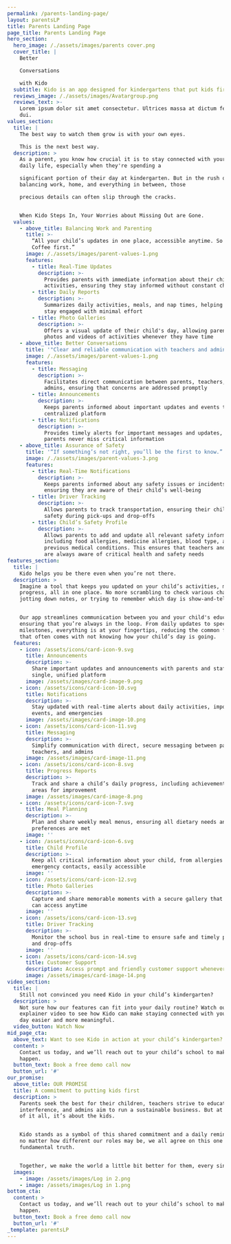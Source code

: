 ```yaml
---
permalink: /parents-landing-page/
layout: parentsLP
title: Parents Landing Page
page_title: Parents Landing Page
hero_section:
  hero_image: /./assets/images/parents cover.png
  cover_title: |
    Better 

    Conversations 

    with Kido
  subtitle: Kido is an app designed for kindergartens that put kids first
  reviews_image: /./assets/images/Avatargroup.png
  reviews_text: >-
    Lorem ipsum dolor sit amet consectetur. Ultrices massa at dictum feugiat
    dui.
values_section:
  title: |
    The best way to watch them grow is with your own eyes.

    This is the next best way.
  description: >
    As a parent, you know how crucial it is to stay connected with your child's
    daily life, especially when they're spending a

    significant portion of their day at kindergarten. But in the rush of
    balancing work, home, and everything in between, those

    precious details can often slip through the cracks.


    When Kido Steps In, Your Worries about Missing Out are Gone.
  values:
    - above_title: Balancing Work and Parenting
      title: >-
        “All your child’s updates in one place, accessible anytime. So have that
        Coffee first.”
      image: /./assets/images/parent-values-1.png
      features:
        - title: Real-Time Updates
          description: >-
            Provides parents with immediate information about their child’s
            activities, ensuring they stay informed without constant checking
        - title: Daily Reports
          description: >-
            Summarizes daily activities, meals, and nap times, helping parents
            stay engaged with minimal effort
        - title: Photo Galleries
          description: >-
            Offers a visual update of their child's day, allowing parents to see
            photos and videos of activities whenever they have time
    - above_title: Better Conversations
      title: '"Clear and reliable communication with teachers and administration.“'
      image: /./assets/images/parent-values-1.png
      features:
        - title: Messaging
          description: >-
            Facilitates direct communication between parents, teachers, and
            admins, ensuring that concerns are addressed promptly
        - title: Announcements
          description: >-
            Keeps parents informed about important updates and events through a
            centralized platform
        - title: Notifications
          description: >-
            Provides timely alerts for important messages and updates, ensuring
            parents never miss critical information
    - above_title: Assurance of Safety
      title: '“If something’s not right, you’ll be the first to know.”'
      image: /./assets/images/parent-values-3.png
      features:
        - title: Real-Time Notifications
          description: >-
            Keeps parents informed about any safety issues or incidents,
            ensuring they are aware of their child’s well-being
        - title: Driver Tracking
          description: >-
            Allows parents to track transportation, ensuring their child’s
            safety during pick-ups and drop-offs
        - title: Child’s Safety Profile
          description: >-
            Allows parents to add and update all relevant safety information,
            including food allergies, medicine allergies, blood type, and
            previous medical conditions. This ensures that teachers and staff
            are always aware of critical health and safety needs
features_section:
  title: |
    Kido helps you be there even when you’re not there.
  description: >
    Imagine a tool that keeps you updated on your child’s activities, meals, and
    progress, all in one place. No more scrambling to check various chat groups,
    jotting down notes, or trying to remember which day is show-and-tell.


    Our app streamlines communication between you and your child's educators,
    ensuring that you’re always in the loop. From daily updates to special
    milestones, everything is at your fingertips, reducing the common feeling
    that often comes with not knowing how your child’s day is going.
  features:
    - icon: /assets/icons/card-icon-9.svg
      title: Announcements
      description: >-
        Share important updates and announcements with parents and staff in a
        single, unified platform
      image: /assets/images/card-image-9.png
    - icon: /assets/icons/card-icon-10.svg
      title: Notifications
      description: >-
        Stay updated with real-time alerts about daily activities, important
        events, and emergencies
      image: /assets/images/card-image-10.png
    - icon: /assets/icons/card-icon-11.svg
      title: Messaging
      description: >-
        Simplify communication with direct, secure messaging between parents,
        teachers, and admins
      image: /assets/images/card-image-11.png
    - icon: /assets/icons/card-icon-8.svg
      title: Progress Reports
      description: >-
        Track and share a child’s daily progress, including achievements and
        areas for improvement
      image: /assets/images/card-image-8.png
    - icon: /assets/icons/card-icon-7.svg
      title: Meal Planning
      description: >-
        Plan and share weekly meal menus, ensuring all dietary needs and
        preferences are met
      image: ''
    - icon: /assets/icons/card-icon-6.svg
      title: Child Profile
      description: >-
        Keep all critical information about your child, from allergies to
        emergency contacts, easily accessible
      image: ''
    - icon: /assets/icons/card-icon-12.svg
      title: Photo Galleries
      description: >-
        Capture and share memorable moments with a secure gallery that parents
        can access anytime
      image: ''
    - icon: /assets/icons/card-icon-13.svg
      title: Driver Tracking
      description: >-
        Monitor the school bus in real-time to ensure safe and timely pick-ups
        and drop-offs
      image: ''
    - icon: /assets/icons/card-icon-14.svg
      title: Customer Support
      description: Access prompt and friendly customer support whenever you need assistance
      image: /assets/images/card-image-14.png
video_section:
  title: |
    Still not convinced you need Kido in your child’s kindergarten?
  description: >
    Not sure how our features can fit into your daily routine? Watch our short
    explainer video to see how Kido can make staying connected with your child’s
    day easier and more meaningful.
  video_button: Watch Now
mid_page_cta:
  above_text: Want to see Kido in action at your child’s kindergarten?
  content: >
    Contact us today, and we’ll reach out to your child’s school to make it
    happen.
  button_text: Book a free demo call now
  button_url: '#'
our_promise:
  above_title: OUR PROMISE
  title: A commitment to putting kids first
  description: >
    Parents seek the best for their children, teachers strive to educate without
    interference, and admins aim to run a sustainable business. But at the heart
    of it all, it’s about the kids.


    Kido stands as a symbol of this shared commitment and a daily reminder that,
    no matter how different our roles may be, we all agree on this one
    fundamental truth.


    Together, we make the world a little bit better for them, every single day.
  images:
    - image: /assets/images/Log in 2.png
    - image: /assets/images/Log in 1.png
bottom_cta:
  content: >
    Contact us today, and we’ll reach out to your child’s school to make it
    happen.
  button_text: Book a free demo call now
  button_url: '#'
_template: parentsLP
---
```



